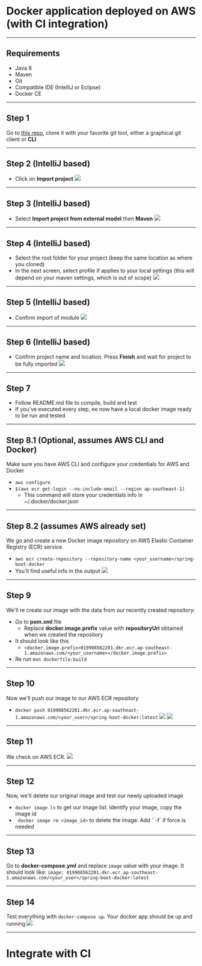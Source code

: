 # Docker application deployed on AWS (with CI integration)

---

## Requirements

 - Java 8
 - Maven
 - Git
 - Compatible IDE (IntelliJ or Eclipse)
 - Docker CE

---

## Step 1
Go to [this repo](https://github.com/jchacana/spring-boot-docker-demo), clone it with your favorite git tool, either a graphical git client or **CLI**

---

## Step 2 (IntelliJ based)

 - Click on **Import project**
![](images/import.png) <!-- .element: height="400px" -->

---

## Step 3 (IntelliJ based)

 - Select **Import project from external model** then **Maven**
 ![](images/import-maven.png) <!-- .element: height="400px" -->

---

## Step 4 (IntelliJ based)

 - Select the root folder for your project (keep the same location as where you cloned)
 - In the next screen, select profile if applies to your local settings (this will depend on your maven settings, which is out of scope)
 ![](images/maven.png) <!-- .element: height="400px" -->

---

## Step 5 (IntelliJ based)

 - Confirm import of module
 ![](images/maven2.png) <!-- .element: height="400px" -->

---

## Step 6 (IntelliJ based)

 - Confirm project name and location. Press **Finish** and wait for project to be fully imported
![](images/project.png) <!-- .element: height="400px" -->

---

## Step 7
 - Follow README.md file to compile, build and test
 - If you've executed every step, ee now have a local docker image ready to be run and tested

---

## Step 8.1 (Optional, assumes AWS CLI and Docker)

Make sure you have AWS CLI and configure your credentials for AWS and Docker

 - `` aws configure ``
 - `` $(aws ecr get-login --no-include-email --region ap-southeast-1) ``
    + This command will store your credentials info in ~/.docker/docker.json

---

## Step 8.2 (assumes AWS already set)
We go and create a new Docker image repository on AWS Elastic Container Registry (ECR) service

 - `` aws ecr create-repository --repository-name <your_username>/spring-boot-docker ``
 - You'll find useful info in the output
![](images/docker-repository.png) <!-- .element: height="250px" -->

---

## Step 9
We'll re create our image with the data from our recently created repository:
 - Go to **pom.xml** file
    - Replace **docker.image.prefix** value with **repositoryUri** obtained when we created the repository
 - It should look like this
    - `` <docker.image.prefix>019908562201.dkr.ecr.ap-southeast-1.amazonaws.com/<your_username></docker.image.prefix>  ``
 - Re run `` mvn dockerfile:build ``

---

## Step 10
Now we'll push our image to our AWS ECR repository
- `` docker push 019908562201.dkr.ecr.ap-southeast-1.amazonaws.com/<your_user>/spring-boot-docker:latest ``
![](images/docker-push.png) <!-- .element: height="50px" -->
![](images/docker-push2.png) <!-- .element: height="150px" -->

---

## Step 11
We check on AWS ECR. 
![](images/aws-ecr.png) <!-- .element: height="350px" -->

---

## Step 12
Now, we'll delete our original image and test our newly uploaded image
 - `` docker image ls `` to get our image list. Identify your image, copy the image id
 - `` docker image rm <image_id>`` to delete the image. Add ``-f` if force is needed

---

## Step 13
Go to **docker-compose.yml** and replace `` image `` value with your image. It should look like:
`` image: 019908562201.dkr.ecr.ap-southeast-1.amazonaws.com/<your_user>/spring-boot-docker:latest ``

---

## Step 14
Test everything with `` docker-compose up ``. Your docker app should be up and running
![](images/spring-docker.png) <!-- .element: height="350px" -->

---
# Integrate with CI








